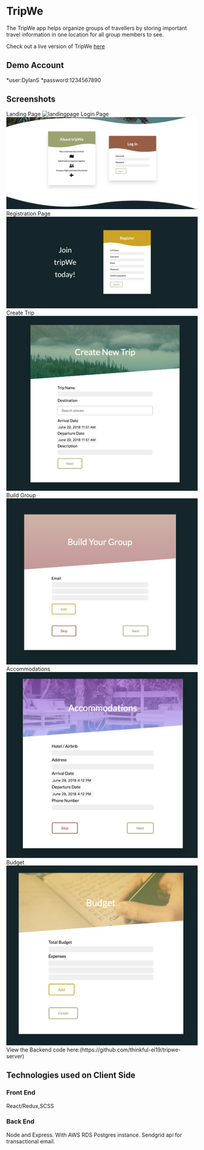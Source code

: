 <h1>TripWe</h1>
The TripWe app helps organize groups of travellers by storing important travel information in one location for all group members to see.

Check out a live version of TripWe [here](https://tripwe.herokuapp.com/dashboard)

<h2>Demo Account</h2>
*user:DylanS
*password:1234567890

<h2>Screenshots</h2>
Landing Page
<img src="/src/styles/screenshots/landingpage.png" alt="landingpage" >
Login Page
<img src="/src/styles/screenshots/loginpage.png" alt="loginpage" >
Registration Page
<img src="/src/styles/screenshots/registrationpage.png" alt="registrationpage" >
Create Trip
<img src="/src/styles/screenshots/createtrip.png" alt="createtrip" >
Build Group
<img src="/src/styles/screenshots/buildgroup.png" alt="buildgroup" >
Accommodations
<img src="/src/styles/screenshots/accommodations.png" alt="accommodations" >
Budget
<img src="/src/styles/screenshots/budget.png" alt="budget" >
View the Backend code here:(https://github.com/thinkful-ei19/tripwe-server)


<h2>Technologies used on Client Side</h2>
<h3>Front End</h3>
React/Redux,SCSS
<h3>Back End</h3>
Node and Express. With AWS RDS Postgres instance. Sendgrid api for transactional email.
